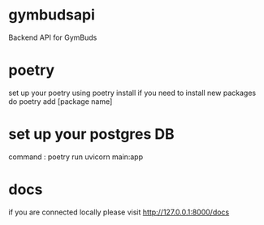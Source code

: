# gymbudsapi

Backend API for GymBuds

# poetry

set up your poetry using poetry install
if you need to install new packages do poetry add [package name]

# set up your postgres DB

command : poetry run uvicorn main:app

# docs

if you are connected locally please visit
http://127.0.0.1:8000/docs
